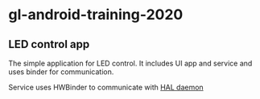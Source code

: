 # gl-android-training-2020

## LED control app

The simple application for LED control.
It includes UI app and service and uses binder for communication.

Service uses HWBinder to communicate with [HAL daemon](https://github.com/Serggio-26/gl-android-training-2020/tree/ledcontrol_hw)
